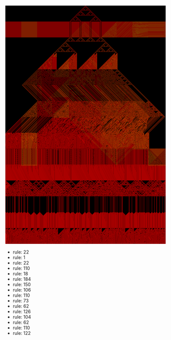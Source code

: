 ![photo](./output.png) 
 * rule: 22
* rule: 1
* rule: 22
* rule: 110
* rule: 18
* rule: 184
* rule: 150
* rule: 106
* rule: 110
* rule: 73
* rule: 62
* rule: 126
* rule: 104
* rule: 62
* rule: 110
* rule: 122
